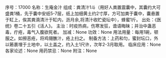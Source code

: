 序号：17000
名称：生庵金汁
组成：粪清汁1斗（用好人粪置震囊中，其囊约大可盛粪1桶，先于囊中安纸5-7层，纸上加细黄土约2寸厚，方可加粪于囊中，囊悬置于缸上，俟其粪滴清汁于缸内，沥月余,将清汁收贮瓷坛中），蜂蜜1斤。
出处：《医统》卷二十五引《活人》。
主治：时疫热病，伤寒发狂，谵语晦昧；并治中蛊恶毒，疔疮，毒气入腹欲死者。
加减：None
功效：None
用法用量：每用1碗，顿服之。如擦恶疮，将鸡翎醮汁，疮上扫之。
制备方法：上药和匀，蜜封坛口，外以箬裹埋于土地中，以土盖之，约入土1尺许，次年2-3月取用。
临床应用：None
各家论述：None
用药禁忌：None
附注：None
